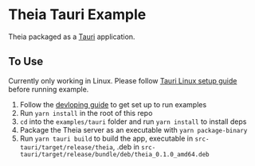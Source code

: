 # Theia Tauri Example

Theia packaged as a [Tauri](https://tauri.studio) application.

## To Use

Currently only working in Linux. Please follow [Tauri Linux setup guide](https://tauri.studio/docs/getting-started/setup-linux) before running example.

1. Follow the [devloping guide](https://github.com/eclipse-theia/theia/blob/master/doc/Developing.md) to get set up to run examples
2. Run `yarn install` in the root of this repo
3. `cd` into the `examples/tauri` folder and run `yarn install` to install deps
4. Package the Theia server as an executable with `yarn package-binary`
5. Run `yarn tauri build` to build the app, executable in `src-tauri/target/release/theia`, .deb in `src-tauri/target/release/bundle/deb/theia_0.1.0_amd64.deb`
